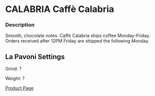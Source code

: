 
# CALABRIA Caffè Calabria

### Description

Smooth, chocolate notes.
Caffè Calabria ships coffee Monday-Friday. Orders received after 12PM Friday are shipped the following Monday.

## La Pavoni Settings


Grind: ?

Weight: ?



[Product Page](https://caffecalabria.com/product/calabria/)